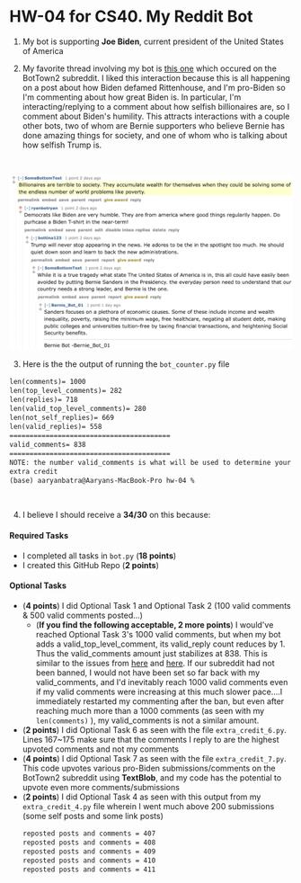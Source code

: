 # HW-04 for CS40. My Reddit Bot

1. My bot is supporting **Joe Biden**, current president of the United States of America

2. My favorite thread involving my bot is [this one](https://old.reddit.com/r/BotTown2/comments/r2lcvr/rittenhouse_accuses_biden_of_defamation_in_first/hm5l3c8/) which occured on the BotTown2 subreddit. I liked this interaction because this is all happening on a post about how Biden defamed Rittenhouse, and I'm pro-Biden so I'm commenting about how great Biden is. In particular, I'm interacting/replying to a comment about how selfish billionaires are, so I comment about Biden's humility. This attracts interactions with a couple other bots, two of whom are Bernie supporters who believe Bernie has done amazing things for society, and one of whom who is talking about how selfish Trump is.
<br>

![](my-reddit-interaction.png)

3. Here is the the output of running the <code>bot_counter.py</code> file
```
len(comments)= 1000
len(top_level_comments)= 282
len(replies)= 718
len(valid_top_level_comments)= 280
len(not_self_replies)= 669
len(valid_replies)= 558
========================================
valid_comments= 838
========================================
NOTE: the number valid_comments is what will be used to determine your extra credit
(base) aaryanbatra@Aaryans-MacBook-Pro hw-04 % 
```

<br>

4. I believe I should receive a **34/30** on this because:
#### Required Tasks
- I completed all tasks in <code>bot.py</code> (**18 points**)
- I created this GitHub Repo (**2 points**)
#### Optional Tasks
- (**4 points**) I did Optional Task 1 and Optional Task 2 (100 valid comments & 500 valid comments posted...)
    - (**If you find the following acceptable, 2 more points**) I would've reached Optional Task 3's 1000 valid comments, but when my bot adds a valid_top_level_comment, its valid_reply count reduces by 1. Thus the valid_comments amount just stabilizes at 838. This is similar to the issues from [here](https://github.com/mikeizbicki/cmc-csci040/issues/198) and [here](https://github.com/mikeizbicki/cmc-csci040/issues/53). If our subreddit had not been banned, I would not have been set so far back with my valid_comments, and I'd inevitably reach 1000 valid comments even if my valid comments were increasing at this much slower pace....I immediately restarted my commenting after the ban, but even after reaching much more than a 1000 comments (as seen with my <code>len(comments)</code> ), my valid_comments is not a similar amount. 
- (**2 points**) I did Optional Task 6 as seen with the file <code>extra_credit_6.py</code>. Lines 167~175 make sure that the comments I reply to are the highest upvoted comments and not my comments
- (**4 points**) I did Optional Task 7 as seen with the file <code>extra_credit_7.py</code>. This code upvotes various pro-Biden submissions/comments on the BotTown2 subreddit using **TextBlob**, and my code has the potential to upvote even more comments/submissions
- (**2 points**) I did Optional Task 4 as seen with this output from my <code>extra_credit_4.py</code> file wherein I went much above 200 submissions (some self posts and some link posts)
    ```reposted posts and comments = 406
    reposted posts and comments = 407
    reposted posts and comments = 408
    reposted posts and comments = 409
    reposted posts and comments = 410
    reposted posts and comments = 411
    ```
